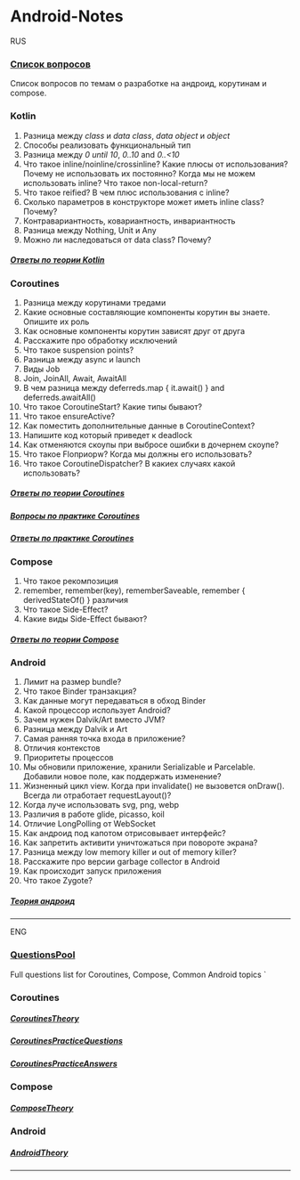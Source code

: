 # Android-Notes

RUS

### [Список вопросов](QuestionsPool_ru.md)
Список вопросов по темам о разработке на андроид, корутинам и compose.

### Kotlin
1) Разница между *class* и *data class*,  *data object* и *object*
2) Способы реализовать функциональный тип
3) Разница между *0 until 10*, *0..10* and *0..<10*
4) Что такое inline/noinline/crossinline? Какие плюсы от использования? Почему не использовать их постоянно? Когда мы не можем использовать inline? Что такое non-local-return?
5) Что такое reified? В чем плюс использования с inline?
6) Сколько параметров в конструкторе может иметь inline class? Почему?
7) Контравариантность, ковариантность, инвариантность
8) Разница между Nothing, Unit и Any
9) Можно ли наследоваться от data class? Почему?
##### [Ответы по теории Kotlin](src/ktl/KotlinTheory_ru.md)


### Coroutines

1) Разница между корутинами тредами
2) Какие основные составляющие компоненты корутин вы знаете. Опишите их роль
3) Как основные компоненты корутин зависят друг от друга
4) Расскажите про обработку исключений
5) Что такое suspension points?
6) Разница между async и launch
7) Виды Job
8) Join, JoinAll, Await, AwaitAll
9) В чем разница между deferreds.map { it.await() } and deferreds.awaitAll()
10) Что такое CoroutineStart? Какие типы бывают?
11) Что такое ensureActive? 
12) Как поместить дополнительные данные в CoroutineContext?
13) Напишите код который приведет к deadlock
14) Как отменяются скоупы при выбросе ошибки в дочернем скоупе? 
15) Что такое Floприорw? Когда мы должны его использовать?
16) Что такое CoroutineDispatcher? В какиех случаях какой использовать?

##### [Ответы по теории Coroutines](src/coroutines/ru/CoroutinesTheory_ru.md)
##### [Вопросы по практике Coroutines](src/coroutines/CoroutinesPracticeQuestions.kt)
##### [Ответы по практике Coroutines](src/coroutines/eng/CoroutinesPracticeAnswers_eng.md)

### Compose
1) Что такое рекомпозиция
2) remember, remember(key), rememberSaveable, remember { derivedStateOf() } различия
3) Что такое Side-Effect?
4) Какие виды Side-Effect бывают?
##### [Ответы по теории Compose](src/compose/eng/ComposeTheory_eng.md)

### Android
1) Лимит на размер bundle?
2) Что такое Binder транзакция?
3) Как данные могут передаваться в обход Binder
4) Какой процессор использует Android?
5) Зачем нужен Dalvik/Art вместо JVM?
6) Разница между Dalvik и Art
7) Самая ранняя точка входа в приложение?
8) Отличия контекстов
9) Приоритеты процессов
10) Мы обновили приложение, хранили Serializable и Parcelable. Добавили новое поле, как поддержать изменение?
11) Жизненный цикл view. Когда при invalidate() не вызовется onDraw(). Всегда ли отработает requestLayout()?
12) Когда луче использовать svg, png, webp
13) Различия в работе glide, picasso, koil
14) Отличие LongPolling от WebSocket
15) Как андроид под капотом отрисовывает интерфейс?
16) Как запретить активити уничтожаться при повороте экрана?
17) Разница между low memory killer и out of memory killer?
18) Расскажите про версии garbage collector в Android
19) Как происходит запуск приложения
20) Что такое Zygote?
##### [Теория андроид](src/common_android/eng/CommonAndroid_eng.md)



***

ENG

### [QuestionsPool](QuestionsPool_eng.md)
Full questions list for Coroutines, Compose, Common Android topics
`

### Coroutines
##### [CoroutinesTheory](src/coroutines/eng/CoroutinesTheory_eng.md)
##### [CoroutinesPracticeQuestions](src/coroutines/CoroutinesPracticeQuestions.kt)
##### [CoroutinesPracticeAnswers](src/coroutines/eng/CoroutinesPracticeAnswers_eng.md)

### Compose
##### [ComposeTheory](src/compose/eng/ComposeTheory_eng.md)

### Android
##### [AndroidTheory](src/common_android/eng/CommonAndroid_eng.md)

****
